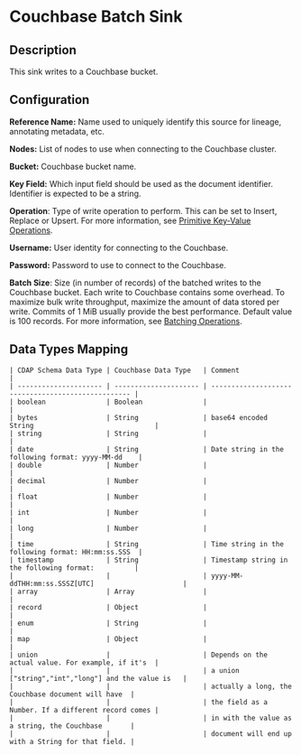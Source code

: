 # Couchbase Batch Sink

Description
-----------
This sink writes to a Couchbase bucket.

Configuration
-------------

**Reference Name:** Name used to uniquely identify this source for lineage, annotating metadata, etc.

**Nodes:** List of nodes to use when connecting to the Couchbase cluster.

**Bucket:** Couchbase bucket name.

**Key Field:** Which input field should be used as the document identifier. Identifier is expected to be a string.

**Operation**: Type of write operation to perform. This can be set to Insert, Replace or Upsert. For more information,
see [Primitive Key-Value Operations].

[Primitive Key-Value Operations]:
https://docs.couchbase.com/java-sdk/2.7/core-operations.html#crud-overview

**Username:** User identity for connecting to the Couchbase.

**Password:** Password to use to connect to the Couchbase.

**Batch Size**: Size (in number of records) of the batched writes to the Couchbase bucket.
Each write to Couchbase contains some overhead. To maximize bulk write throughput,
maximize the amount of data stored per write. Commits of 1 MiB usually provide the best performance. Default value 
is 100 records. For more information, see [Batching Operations].

[Batching Operations]:
https://docs.couchbase.com/java-sdk/2.7/batching-operations.html

Data Types Mapping
----------

    | CDAP Schema Data Type | Couchbase Data Type   | Comment                                            |
    | --------------------- | --------------------- | -------------------------------------------------- |
    | boolean               | Boolean               |                                                    |
    | bytes                 | String                | base64 encoded String                              |
    | string                | String                |                                                    |
    | date                  | String                | Date string in the following format: yyyy-MM-dd    |
    | double                | Number                |                                                    |
    | decimal               | Number                |                                                    |
    | float                 | Number                |                                                    |
    | int                   | Number                |                                                    |
    | long                  | Number                |                                                    |
    | time                  | String                | Time string in the following format: HH:mm:ss.SSS  |
    | timestamp             | String                | Timestamp string in the following format:          |
    |                       |                       | yyyy-MM-ddTHH:mm:ss.SSSZ[UTC]                      |
    | array                 | Array                 |                                                    |
    | record                | Object                |                                                    |
    | enum                  | String                |                                                    |
    | map                   | Object                |                                                    |
    | union                 |                       | Depends on the actual value. For example, if it's  |
    |                       |                       | a union ["string","int","long"] and the value is   |
    |                       |                       | actually a long, the Couchbase document will have  |
    |                       |                       | the field as a Number. If a different record comes |
    |                       |                       | in with the value as a string, the Couchbase       |
    |                       |                       | document will end up with a String for that field. |
    
